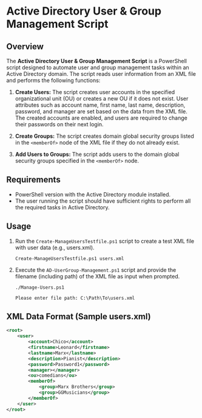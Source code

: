 # Active Directory User & Group Management Script

## Overview

The **Active Directory User & Group Management Script** is a PowerShell script designed to automate user and group management tasks within an Active Directory domain. The script reads user information from an XML file and performs the following functions:

1. **Create Users:** The script creates user accounts in the specified organizational unit (OU) or creates a new OU if it does not exist. User attributes such as account name, first name, last name, description, password, and manager are set based on the data from the XML file. The created accounts are enabled, and users are required to change their passwords on their next login.

2. **Create Groups:** The script creates domain global security groups listed in the `<memberOf>` node of the XML file if they do not already exist.

3. **Add Users to Groups:** The script adds users to the domain global security groups specified in the `<memberOf>` node.

## Requirements

- PowerShell version with the Active Directory module installed.
- The user running the script should have sufficient rights to perform all the required tasks in Active Directory.

## Usage

1. Run the `Create-ManageUsersTestfile.ps1` script to create a test XML file with user data (e.g., users.xml).
   
   ```
   Create-ManageUsersTestfile.ps1 users.xml
   ```

2. Execute the `AD-UserGroup-Management.ps1` script and provide the filename (including path) of the XML file as input when prompted.
   
   ```
   ./Manage-Users.ps1
   ```
   `Please enter file path: C:\Path\To\users.xml`

## XML Data Format (Sample users.xml)

```xml
<root>
	<user>
		<account>Chico</account>
		<firstname>Leonard</firstname>
		<lastname>Marx</lastname>
		<description>Pianist</description>
		<password>Password1</password>
		<manager></manager>
		<ou>comedians</ou>
		<memberOf>
			<group>Marx Brothers</group>
			<group>GGMusicians</group>
		</memberOf>
	</user>
</root>

